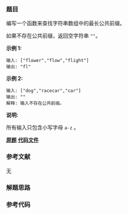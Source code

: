 ### 题目
编写一个函数来查找字符串数组中的最长公共前缀。

如果不存在公共前缀，返回空字符串 `""`。

**示例  1:**

    
    
    输入: ["flower","flow","flight"]
    输出: "fl"
    

**示例  2:**

    
    
    输入: ["dog","racecar","car"]
    输出: ""
    解释: 输入不存在公共前缀。
    

**说明:**

所有输入只包含小写字母 `a-z` 。

 **[原题](https://leetcode-cn.com/problems/longest-common-prefix/)**    **[代码文件]()**


### 参考文献
无

### 解题思路




### 参考代码

```go


```




